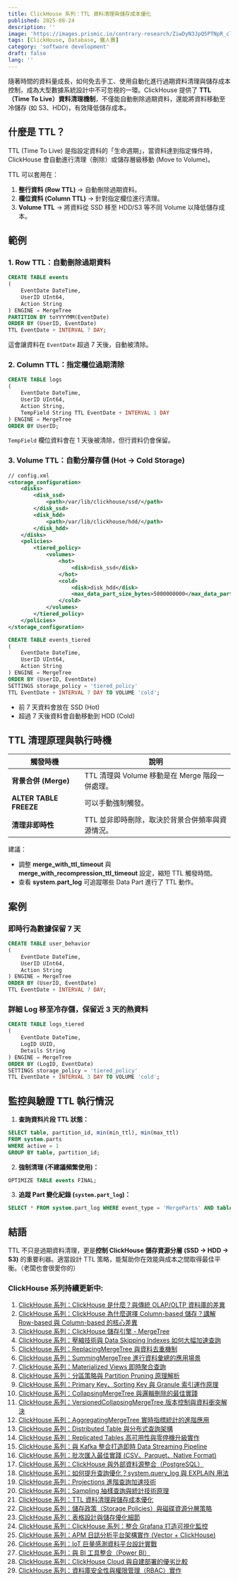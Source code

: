 ```yaml
---
title: ClickHouse 系列：TTL 資料清理與儲存成本優化
published: 2025-08-24
description: ''
image: 'https://images.prismic.io/contrary-research/ZiwDyN3JpQ5PTNpR_clickhousecover.png?auto=format,compress'
tags: [ClickHouse, Database, 鐵人賽]
category: 'software development'
draft: false 
lang: ''
---
```


隨著時間的資料量成長，如何免去手工、使用自動化進行過期資料清理與儲存成本控制，成為大型數據系統設計中不可忽視的一環。ClickHouse 提供了 **TTL（Time To Live）資料清理機制**，不僅能自動刪除過期資料，還能將資料移動至冷儲存 (如 S3、HDD)，有效降低儲存成本。

## 什麼是 TTL？

TTL (Time To Live) 是指設定資料的「生命週期」，當資料達到指定條件時，ClickHouse 會自動進行清理（刪除）或儲存層級移動 (Move to Volume)。

TTL 可以套用在：

1. **整行資料 (Row TTL)** → 自動刪除過期資料。
2. **欄位資料 (Column TTL)** → 針對指定欄位進行清理。
3. **Volume TTL** → 將資料從 SSD 移至 HDD/S3 等不同 Volume 以降低儲存成本。

## 範例

### 1. Row TTL：自動刪除過期資料

```sql
CREATE TABLE events
(
    EventDate DateTime,
    UserID UInt64,
    Action String
) ENGINE = MergeTree
PARTITION BY toYYYYMM(EventDate)
ORDER BY (UserID, EventDate)
TTL EventDate + INTERVAL 7 DAY;
```

這會讓資料在 `EventDate` 超過 7 天後，自動被清除。

### 2. Column TTL：指定欄位過期清除

```sql
CREATE TABLE logs
(
    EventDate DateTime,
    UserID UInt64,
    Action String,
    TempField String TTL EventDate + INTERVAL 1 DAY
) ENGINE = MergeTree
ORDER BY UserID;
```

`TempField` 欄位資料會在 1 天後被清除，但行資料仍會保留。

### 3. Volume TTL：自動分層存儲 (Hot → Cold Storage)

```xml
// config.xml
<storage_configuration>
    <disks>
        <disk_ssd>
            <path>/var/lib/clickhouse/ssd/</path>
        </disk_ssd>
        <disk_hdd>
            <path>/var/lib/clickhouse/hdd/</path>
        </disk_hdd>
    </disks>
    <policies>
        <tiered_policy>
            <volumes>
                <hot>
                    <disk>disk_ssd</disk>
                </hot>
                <cold>
                    <disk>disk_hdd</disk>
                    <max_data_part_size_bytes>5000000000</max_data_part_size_bytes>
                </cold>
            </volumes>
        </tiered_policy>
    </policies>
</storage_configuration>
```

```sql
CREATE TABLE events_tiered
(
    EventDate DateTime,
    UserID UInt64,
    Action String
) ENGINE = MergeTree
ORDER BY (UserID, EventDate)
SETTINGS storage_policy = 'tiered_policy'
TTL EventDate + INTERVAL 7 DAY TO VOLUME 'cold';
```

* 前 7 天資料會放在 SSD (Hot)
* 超過 7 天後資料會自動移動到 HDD (Cold)

## TTL 清理原理與執行時機

| 觸發時機                   | 說明                                |
| ---------------------- | --------------------------------- |
| **背景合併 (Merge)**       | TTL 清理與 Volume 移動是在 Merge 階段一併處理。 |
| **ALTER TABLE FREEZE** | 可以手動強制觸發。                         |
| **清理非即時性**             | TTL 並非即時刪除，取決於背景合併頻率與資源情況。        |

建議：

* 調整 **merge\_with\_ttl\_timeout** 與 **merge\_with\_recompression\_ttl\_timeout** 設定，縮短 TTL 觸發時間。
* 查看 **system.part\_log** 可追蹤哪些 Data Part 進行了 TTL 動作。

## 案例

### 即時行為數據保留 7 天

```sql
CREATE TABLE user_behavior
(
    EventDate DateTime,
    UserID UInt64,
    Action String
) ENGINE = MergeTree
ORDER BY (UserID, EventDate)
TTL EventDate + INTERVAL 7 DAY;
```

### 詳細 Log 移至冷存儲，保留近 3 天的熱資料

```sql
CREATE TABLE logs_tiered
(
    EventDate DateTime,
    LogID UUID,
    Details String
) ENGINE = MergeTree
ORDER BY (LogID, EventDate)
SETTINGS storage_policy = 'tiered_policy'
TTL EventDate + INTERVAL 3 DAY TO VOLUME 'cold';
```

## 監控與驗證 TTL 執行情況

1. **查詢資料片段 TTL 狀態：**

```sql
SELECT table, partition_id, min(min_ttl), min(max_ttl)
FROM system.parts
WHERE active = 1
GROUP BY table, partition_id;
```

2. **強制清理 (不建議頻繁使用)：**

```sql
OPTIMIZE TABLE events FINAL;
```

3. **追蹤 Part 變化紀錄 (`system.part_log`)：**

```sql
SELECT * FROM system.part_log WHERE event_type = 'MergeParts' AND table = 'events';
```

## 結語

TTL 不只是過期資料清理，更是**控制 ClickHouse 儲存資源分層 (SSD → HDD → S3)** 的重要利器。適當設計 TTL 策略，能幫助你在效能與成本之間取得最佳平衡。（老闆也會很愛你的）

### ClickHouse 系列持續更新中:

1. [ClickHouse 系列：ClickHouse 是什麼？與傳統 OLAP/OLTP 資料庫的差異](https://blog.vicwen.app/posts/what-is-clickhouse/)
2. [ClickHouse 系列：ClickHouse 為什麼選擇 Column-based 儲存？講解 Row-based 與 Column-based 的核心差異](https://blog.vicwen.app/posts/clickhouse-column-row-based-storage/)
3. [ClickHouse 系列：ClickHouse 儲存引擎 - MergeTree](https://blog.vicwen.app/posts/clickhouse-mergetree-engine)
4. [ClickHouse 系列：壓縮技術與 Data Skipping Indexes 如何大幅加速查詢](https://blog.vicwen.app/posts/clickhouse-compression-skipping-index/)
5. [ClickHouse 系列：ReplacingMergeTree 與資料去重機制](https://blog.vicwen.app/posts/clickhouse-replacingmergetree-deduplication/)
6. [ClickHouse 系列：SummingMergeTree 進行資料彙總的應用場景](https://blog.vicwen.app/posts/clickhouse-summingmergetree-aggregation/)
7. [ClickHouse 系列：Materialized Views 即時聚合查詢](https://blog.vicwen.app/posts/clickhouse-materialized-view/)
8. [ClickHouse 系列：分區策略與 Partition Pruning 原理解析](https://blog.vicwen.app/posts/clickhouse-partition-pruning/)
9. [ClickHouse 系列：Primary Key、Sorting Key 與 Granule 索引運作原理](https://blog.vicwen.app/posts/clickhouse-primary-sorting-key/)
10. [ClickHouse 系列：CollapsingMergeTree 與邏輯刪除的最佳實踐](https://blog.vicwen.app/posts/clickhouse-collapsingmergetree/)
11. [ClickHouse 系列：VersionedCollapsingMergeTree 版本控制與資料衝突解決](https://blog.vicwen.app/posts/clickhouse-versioned-collapsingmergetree/)
12. [ClickHouse 系列：AggregatingMergeTree 實時指標統計的進階應用](https://blog.vicwen.app/posts/clickhouse-aggregatingmergetree/)
13. [ClickHouse 系列：Distributed Table 與分布式查詢架構](https://blog.vicwen.app/posts/clickhouse-distributed-table-architecture/)
14. [ClickHouse 系列：Replicated Tables 高可用性與零停機升級實作](https://blog.vicwen.app/posts/clickhouse-replication-failover/)
15. [ClickHouse 系列：與 Kafka 整合打造即時 Data Streaming Pipeline](https://blog.vicwen.app/posts/clickhouse-kafka-data-streaming-pipeline/)
16. [ClickHouse 系列：批次匯入最佳實踐 (CSV、Parquet、Native Format)](https://blog.vicwen.app/posts/clickhouse-batch-import/)
17. [ClickHouse 系列：ClickHouse 與外部資料源整合（PostgreSQL）](https://blog.vicwen.app/posts/clickhouse-external-data-integration/)
18. [ClickHouse 系列：如何提升查詢優化？system.query_log 與 EXPLAIN 用法](https://blog.vicwen.app/posts/clickhouse-query-log-explain/)
19. [ClickHouse 系列：Projections 進階查詢加速技術](https://blog.vicwen.app/posts/clickhouse-projections-optimization/)
20. [ClickHouse 系列：Sampling 抽樣查詢與統計技術原理](https://blog.vicwen.app/posts/clickhouse-sampling-statistics/)
21. [ClickHouse 系列：TTL 資料清理與儲存成本優化](https://blog.vicwen.app/posts/clickhouse-ttl-storage-management/)
22. [ClickHouse 系列：儲存政策（Storage Policies）與磁碟資源分層策略](https://blog.vicwen.app/posts/clickhouse-storage-policies/)
23. [ClickHouse 系列：表格設計與儲存優化細節](https://blog.vicwen.app/posts/clickhouse-schemas-storage-improvement/)
24. [ClickHouse 系列：ClickHouse 系列：整合 Grafana 打造可視化監控](https://blog.vicwen.app/posts/clickhouse-grafana-dashboard/)
25. [ClickHouse 系列：APM 日誌分析平台架構實作 (Vector + ClickHouse)](https://blog.vicwen.app/posts/clickhouse-apm-log-analytics/)
26. [ClickHouse 系列：IoT 巨量感測資料平台設計實戰](https://blog.vicwen.app/posts/clickhouse-iot-analytics/)
27. [ClickHouse 系列：與 BI 工具整合（Power BI）](https://blog.vicwen.app/posts/clickhouse-bi-integration/)
28. [ClickHouse 系列：ClickHouse Cloud 與自建部署的優劣比較](https://blog.vicwen.app/posts/clickhouse-cloud-vs-self-host/)
29. [ClickHouse 系列：資料庫安全性與權限管理（RBAC）實作](https://blog.vicwen.app/posts/clickhouse-security-rbac/)


